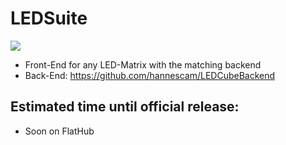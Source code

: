 # LEDSuite
<img src="https://img.shields.io/liberapay/receives/ToxicStoxm.svg?logo=liberapay">

 - Front-End for any LED-Matrix with the matching backend
 - Back-End: https://github.com/hannescam/LEDCubeBackend
## Estimated time until official release:
 - Soon on FlatHub
